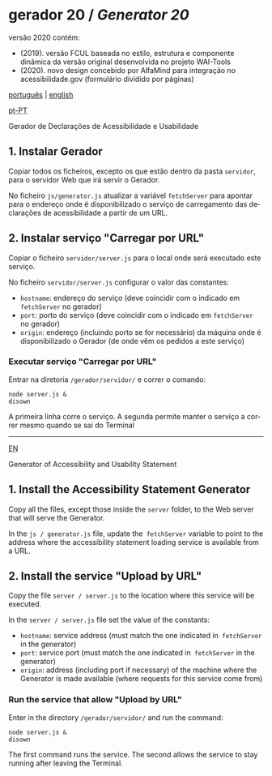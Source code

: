 # gerador 20 / <em lang="en">Generator 20</em>

versão 2020 contém:
- (2019). versão FCUL baseada no estilo, estrutura e componente dinâmica da versão original desenvolvida no projeto WAI-Tools
- (2020). novo design concebido por AlfaMind para integração no acessibilidade.gov (formulário dividido por páginas)

[português](#pt-PT) | [english](#en)

<div id="pt-PT" lang="pt-PT">

<abbr title="versão portuguesa">pt-PT</abbr>

 Gerador de Declarações de Acessibilidade e Usabilidade

## 1. Instalar Gerador 

Copiar todos os ficheiros, excepto os que estão dentro da pasta `servidor`, para o servidor Web que irá servir o Gerador.

No ficheiro `js/generator.js` atualizar a variável `fetchServer` para apontar para o endereço onde é disponibilizado o serviço de carregamento das declarações de acessibilidade a partir de um URL.

## 2. Instalar serviço "Carregar por URL"

Copiar o ficheiro `servidor/server.js` para o local onde será executado este serviço.

No ficheiro `servidor/server.js` configurar o valor das constantes:
- `hostname`: endereço do serviço (deve coincidir com o indicado em `fetchServer` no gerador)
- `port`: porto do serviço (deve coincidir com o indicado em `fetchServer` no gerador)
- `origin`: endereço (incluindo porto se for necessário) da máquina onde é disponibilizado o Gerador (de onde vêm os pedidos a este serviço)

### Executar serviço "Carregar por URL" 

Entrar na diretoria `/gerador/servidor/` e correr o comando:

```
node server.js &
disown
```

A primeira linha corre o serviço. A segunda permite manter o serviço a correr mesmo quando se sai do Terminal
 
</div>

---

<div id="en" lang="en">
 
 <abbr title="English version">EN</abbr>

Generator of Accessibility and Usability Statement

## 1. Install the Accessibility Statement Generator

Copy all the files, except those inside the `server` folder, to the Web server that will serve the Generator.

In the `js / generator.js` file, update the` fetchServer` variable to point to the address where the accessibility statement loading service is available from a URL.

## 2. Install the service "Upload by URL"

Copy the file `server / server.js` to the location where this service will be executed.

In the `server / server.js` file set the value of the constants:
- `hostname`: service address (must match the one indicated in` fetchServer` in the generator)
- `port`: service port (must match the one indicated in` fetchServer` in the generator)
- `origin`: address (including port if necessary) of the machine where the Generator is made available (where requests for this service come from)

### Run the service that allow "Upload by URL"
 
Enter in the directory `/gerador/servidor/` and run the command:

```
node server.js &
disown
```

The first command runs the service. The second allows the service to stay running after leaving the Terminal.
</div>
 
